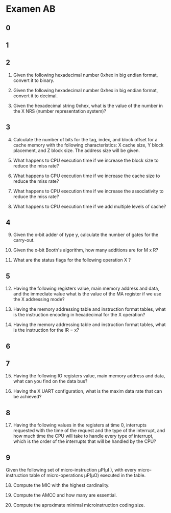 # Examen AB

## 0

## 1

## 2
1. Given the following hexadecimal number 0xhex in big endian format, convert it to binary.

2. Given the following hexadecimal number 0xhex in big endian format, convert it to decimal.

3. Given the hexadecimal string 0xhex, what is the value of the
number in the X NRS (number representation system)?

## 3

4. Calculate the number of bits for the tag, index, and block offset
for a cache memory with the following characteristics: X cache size, Y
block placement, and Z block size. The address size will be given.

5. What happens to CPU execution time if we increase the block size to
reduce the miss rate?

6. What happens to CPU execution time if we increase the cache size to
reduce the miss rate?

7. What happens to CPU execution time if we increase the associativity
to reduce the miss rate?

8. What happens to CPU execution time if we add multiple levels of
cache?

## 4

9. Given the x-bit adder of type y, calculate the number of gates
for the carry-out.

10. Given the x-bit Booth's algorithm, how many additions are for
M x R?

11. What are the status flags for the following operation X ?

## 5

12. Having the following registers value, main memory address and
data, and the immediate value what is the value of the MA register if we
use the X addressing mode?

13. Having the memory addressing table and instruction format
tables, what is the instruction encoding in hexadecimal for the X operation?

14. Having the memory addressing table and instruction format
tables, what is the instruction for the IR = x?

## 6

## 7

15. Having the following IO registers value, main memory address
and data, what can you find on the data bus?

16. Having the X UART configuration, what is the maxim data rate
that can be achieved?

## 8

17. Having the following values in the registers at time 0, interrupts
requested with the time of the request and the type of the interrupt, and
how much time the CPU will take to handle every type of interrupt, which
is the order of the interrupts that will be handled by the CPU?

## 9

Given the following set of micro-instruction µP(µI ), with every
micro-instruction table of micro-operations µP(µO) executed in the table.

18. Compute the MIC with the highest cardinality.

19. Compute the AMCC and how many are essential.

20. Compute the aproximate minimal microinstruction coding size.
